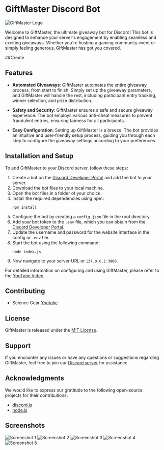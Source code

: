 # GiftMaster Discord Bot

![GiftMaster Logo](https://cdn.discordapp.com/attachments/1118832324772106343/1118852717029359656/GiftMaster-6-15-2023.png)

Welcome to GiftMaster, the ultimate giveaway bot for Discord! This bot is designed to enhance your server's engagement by enabling seamless and exciting giveaways. Whether you're hosting a gaming community event or simply feeling generous, GiftMaster has got you covered.

##Create

## Features

- **Automated Giveaways**: GiftMaster automates the entire giveaway process, from start to finish. Simply set up the giveaway parameters, and GiftMaster will handle the rest, including participant entry tracking, winner selection, and prize distribution.

- **Safety and Security**: GiftMaster ensures a safe and secure giveaway experience. The bot employs various anti-cheat measures to prevent fraudulent entries, ensuring fairness for all participants.

- **Easy Configuration**: Setting up GiftMaster is a breeze. The bot provides an intuitive and user-friendly setup process, guiding you through each step to configure the giveaway settings according to your preferences.

## Installation and Setup

To add GiftMaster to your Discord server, follow these steps:

1. Create a bot on the [Discord Developer Portal](https://discord.com/developers/applications) and add the bot to your server.
2. Download the bot files to your local machine.
3. Open the bot files in a folder of your choice.
4. Install the required dependencies using npm:
   ```
   npm install
   ```
5. Configure the bot by creating a `config.json` file in the root directory.
6. Add your bot token to the `.env` file, which you can obtain from the [Discord Developer Portal](https://discord.com/developers/applications).
7. Update the username and password for the website interface in the config or `.env` file.
8. Start the bot using the following command:
   ```
   node index.js
   ```
9. Now navigate to your server URL or `127.0.0.1:3000`.

For detailed information on configuring and using GiftMaster, please refer to the [YouTube Video](example.com).

## Contributing

 - Science Gear [Youtube](https://www.youtube.com/c/ScienceGearYT?sub_confirmation=1)

## License

GiftMaster is released under the [MIT License](LICENSE).

## Support

If you encounter any issues or have any questions or suggestions regarding GiftMaster, feel free to join our [Discord server](https://dsc.gg/sciencegear) for assistance.

## Acknowledgments

We would like to express our gratitude to the following open-source projects for their contributions:

- [discord.js](https://discord.js.org/)
- [node.js](https://nodejs.org)

## Screenshots

![Screenshot 1](https://cdn.discordapp.com/attachments/1118832324772106343/1118856152340504627/image.png)
![Screenshot 2](https://cdn.discordapp.com/attachments/1118832324772106343/1118856332364234752/image.png)
![Screenshot 3](https://cdn.discordapp.com/attachments/1118832324772106343/1118856384491028602/image.png)
![Screenshot 4](https://cdn.discordapp.com/attachments/1118832324772106343/1118856429747572798/image.png)
![Screenshot 5](https://cdn.discordapp.com/attachments/1118832324772106343/1118856476098830416/image.png)
